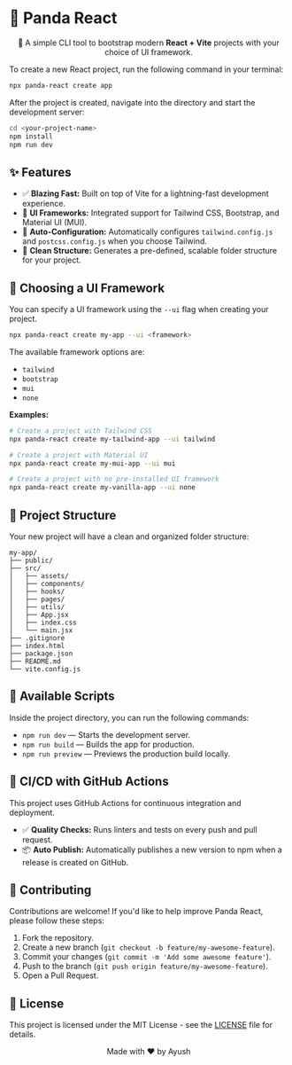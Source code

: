 # 🐼 Panda React

<p align="center">
  🚀 A simple CLI tool to bootstrap modern <b>React + Vite</b> projects with your choice of UI framework.
</p>

To create a new React project, run the following command in your terminal:

```bash
npx panda-react create app
````

After the project is created, navigate into the directory and start the development server:

```bash
cd <your-project-name>
npm install
npm run dev
```

## ✨ Features

  - ✅ **Blazing Fast:** Built on top of Vite for a lightning-fast development experience.
  - 🎨 **UI Frameworks:** Integrated support for Tailwind CSS, Bootstrap, and Material UI (MUI).
  - 🔧 **Auto-Configuration:** Automatically configures `tailwind.config.js` and `postcss.config.js` when you choose Tailwind.
  - 📂 **Clean Structure:** Generates a pre-defined, scalable folder structure for your project.

## 🎨 Choosing a UI Framework

You can specify a UI framework using the `--ui` flag when creating your project.

```bash
npx panda-react create my-app --ui <framework>
```

The available framework options are:

  - `tailwind` 
  - `bootstrap`
  - `mui`
  - `none`

**Examples:**

```bash
# Create a project with Tailwind CSS
npx panda-react create my-tailwind-app --ui tailwind

# Create a project with Material UI
npx panda-react create my-mui-app --ui mui

# Create a project with no pre-installed UI framework
npx panda-react create my-vanilla-app --ui none
```

## 📂 Project Structure

Your new project will have a clean and organized folder structure:

```
my-app/
├── public/
├── src/
│   ├── assets/
│   ├── components/
│   ├── hooks/
│   ├── pages/
│   ├── utils/
│   ├── App.jsx
│   ├── index.css
│   └── main.jsx
├── .gitignore
├── index.html
├── package.json
├── README.md
└── vite.config.js
```

## 📜 Available Scripts

Inside the project directory, you can run the following commands:

  - `npm run dev` — Starts the development server.
  - `npm run build` — Builds the app for production.
  - `npm run preview` — Previews the production build locally.

## 🤖 CI/CD with GitHub Actions

This project uses GitHub Actions for continuous integration and deployment.

  - ✅ **Quality Checks:** Runs linters and tests on every push and pull request.
  - 📦 **Auto Publish:** Automatically publishes a new version to npm when a release is created on GitHub.

## 🤝 Contributing

Contributions are welcome\! If you'd like to help improve Panda React, please follow these steps:

1.  Fork the repository.
2.  Create a new branch (`git checkout -b feature/my-awesome-feature`).
3.  Commit your changes (`git commit -m 'Add some awesome feature'`).
4.  Push to the branch (`git push origin feature/my-awesome-feature`).
5.  Open a Pull Request.

## 📜 License

This project is licensed under the MIT License - see the [LICENSE](https://github.com/ayushukla02/panda-react/blob/main/LICENSE) file for details.
<br/>
<p align="center">Made with ❤️ by Ayush</p>
